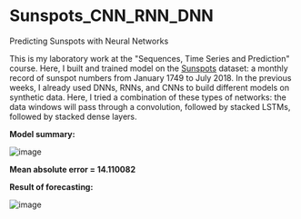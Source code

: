 # Sunspots_CNN_RNN_DNN
Predicting Sunspots with Neural Networks

This is my laboratory work at the "Sequences, Time Series and Prediction" course. Here, I built and trained model on the [Sunspots](https://www.kaggle.com/datasets/robervalt/sunspots) dataset: a monthly record of sunspot numbers from January 1749 to July 2018. In the previous weeks, I already used DNNs, RNNs, and CNNs to build different models on synthetic data. Here, I tried a combination of these types of networks: the data windows will pass through a convolution, followed by stacked LSTMs, followed by stacked dense layers.

**Model summary:**

![image](https://github.com/HelenLit/Sunspots_CNN_RNN_DNN/assets/108334668/9d8b9e95-e82e-4b90-bcd9-6e5447c6b723)

**Mean absolute error = 14.110082**

**Result of forecasting:**

![image](https://github.com/HelenLit/Sunspots_CNN_RNN_DNN/assets/108334668/07e50437-1a6a-44e1-8a3f-5f9b34c08938)
